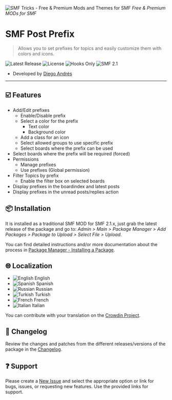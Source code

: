 ![SMF Tricks - Free & Premium Mods and Themes for SMF](https://smftricks.com/logos/logo.png) *Free & Premium MODs for SMF*

# SMF Post Prefix
> Allows you to set prefixes for topics and easily customize them with colors and icons.

![Latest Release](https://img.shields.io/github/v/release/SMFTricks/SMF-Post-Prefix.svg?style=flat&logo=github&color=green) ![License](https://img.shields.io/badge/License-MPL%202.0-248049) ![Hooks Only](https://img.shields.io/badge/Hooks%20Only-Yes-6041a3) ![SMF 2.1](https://img.shields.io/badge/SMF-2.1-3f73a0)
* Developed by [Diego Andrés](https://github.com/DiegoAndresCortes)
---
## ☑️ Features
- Add/Edit prefixes
  - Enable/Disable prefix
  - Select a color for the prefix
    - Text color
    - Background color
  - Add a class for an icon
  - Select allowed groups to use specific prefix
  - Select boards where the prefix can be used
- Select boards where the prefix will be required (forced)
- Permissions
  - Manage prefixes
  - Use prefixes (Global permission)
- Filter Topics by prefix
  - Enable the filter box on selected boards
- Display prefixes in the boardindex and latest posts
- Display prefixes in the unread posts/replies action

## 📦 Installation
It is installed as a traditional SMF MOD for SMF 2.1.x, just grab the latest release of the package and go to: *Admin > Main > Package Manager > Add Packages > Package to Upload > Select File > Upload*.

You can find detailed instructions and/or more documentation about the process in [Package Manager - Installing a Package](https://wiki.simplemachines.org/smf/SMF2.1:Package_manager#Installing_a_Package).

## 🌐 Localization
- ![English](https://www.simplemachines.org/site_images/lang/english.gif) English
- ![Spanish](https://www.simplemachines.org/site_images/lang/spanish_es.gif) Spanish
- ![Russian](https://www.simplemachines.org/site_images/lang/russian.gif) Russian
- ![Turkish](https://www.simplemachines.org/site_images/lang/turkish.gif) Turkish
- ![French](https://www.simplemachines.org/site_images/lang/french.gif) French
- ![Italian](https://www.simplemachines.org/site_images/lang/italian.gif) Italian

You can contribute with your translation on the [Crowdin Project](https://crowdin.com/project/smf-post-prefix-mod).

## 🔨 Changelog
Review the changes and patches from the different releases/versions of the package in the [Changelog](https://github.com/SMFTricks/SMF-Post-Prefix/blob/master/CHANGELOG.md).

## ❓ Support
Please create a [New Issue](https://github.com/SMFTricks/SMF-Post-Prefix/issues/new/choose) and select the appropriate option or link for bugs, issues, or requesting new features. Use the provided links for support.
